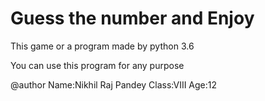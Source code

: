 # Guess the number and Enjoy 

This game or a program made by python 3.6 

You can use this program for any purpose<br>

@author 
Name:Nikhil Raj Pandey
Class:VIII
Age:12
